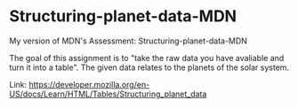 # Structuring-planet-data-MDN

My version of MDN's Assessment: Structuring-planet-data-MDN

The goal of this assignment is to "take the raw data
you have avaliable and turn it into a table". The given
data relates to the planets of the solar system.

Link: https://developer.mozilla.org/en-US/docs/Learn/HTML/Tables/Structuring_planet_data